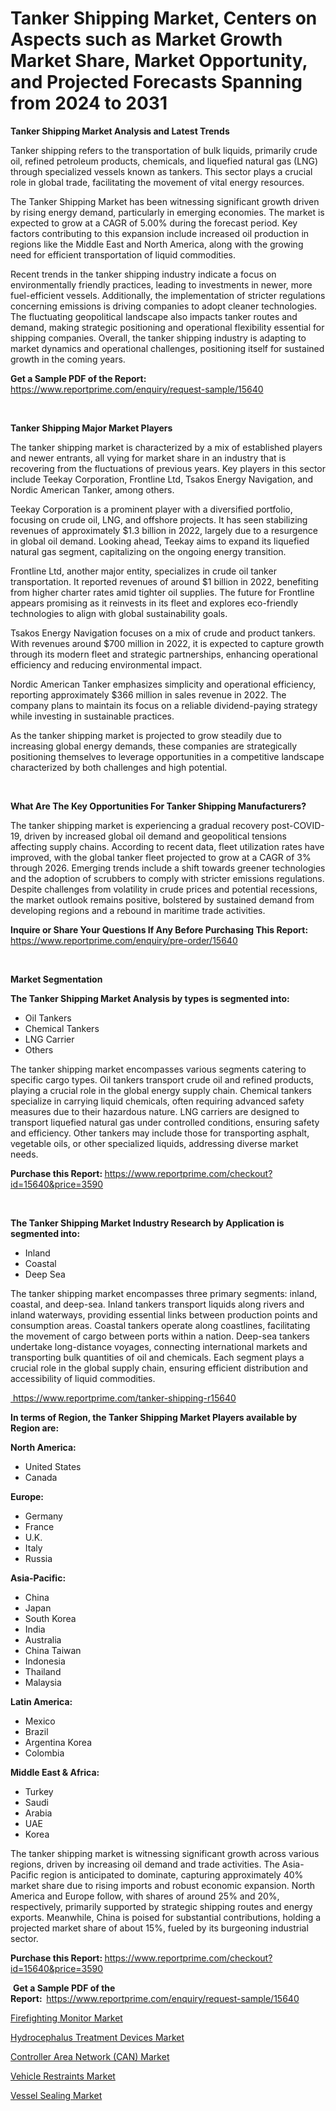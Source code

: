 <p><h1>Tanker Shipping Market, Centers on Aspects such as Market Growth Market Share, Market Opportunity, and Projected Forecasts Spanning from 2024 to 2031</h1></p><p><strong>Tanker Shipping Market Analysis and Latest Trends</strong></p>
<p><p>Tanker shipping refers to the transportation of bulk liquids, primarily crude oil, refined petroleum products, chemicals, and liquefied natural gas (LNG) through specialized vessels known as tankers. This sector plays a crucial role in global trade, facilitating the movement of vital energy resources.</p><p>The Tanker Shipping Market has been witnessing significant growth driven by rising energy demand, particularly in emerging economies. The market is expected to grow at a CAGR of 5.00% during the forecast period. Key factors contributing to this expansion include increased oil production in regions like the Middle East and North America, along with the growing need for efficient transportation of liquid commodities. </p><p>Recent trends in the tanker shipping industry indicate a focus on environmentally friendly practices, leading to investments in newer, more fuel-efficient vessels. Additionally, the implementation of stricter regulations concerning emissions is driving companies to adopt cleaner technologies. The fluctuating geopolitical landscape also impacts tanker routes and demand, making strategic positioning and operational flexibility essential for shipping companies. Overall, the tanker shipping industry is adapting to market dynamics and operational challenges, positioning itself for sustained growth in the coming years.</p></p>
<p><strong>Get a Sample PDF of the Report:&nbsp;</strong> <a href="https://www.reportprime.com/enquiry/request-sample/15640?utm_campaign=1840&utm_medium=2&utm_source=Github&utm_content=ia&utm_term=30112024&utm_id=tanker-shipping">https://www.reportprime.com/enquiry/request-sample/15640</a></p>
<p>&nbsp;</p>
<p><strong>Tanker Shipping Major Market Players</strong></p>
<p><p>The tanker shipping market is characterized by a mix of established players and newer entrants, all vying for market share in an industry that is recovering from the fluctuations of previous years. Key players in this sector include Teekay Corporation, Frontline Ltd, Tsakos Energy Navigation, and Nordic American Tanker, among others.</p><p>Teekay Corporation is a prominent player with a diversified portfolio, focusing on crude oil, LNG, and offshore projects. It has seen stabilizing revenues of approximately $1.3 billion in 2022, largely due to a resurgence in global oil demand. Looking ahead, Teekay aims to expand its liquefied natural gas segment, capitalizing on the ongoing energy transition.</p><p>Frontline Ltd, another major entity, specializes in crude oil tanker transportation. It reported revenues of around $1 billion in 2022, benefiting from higher charter rates amid tighter oil supplies. The future for Frontline appears promising as it reinvests in its fleet and explores eco-friendly technologies to align with global sustainability goals.</p><p>Tsakos Energy Navigation focuses on a mix of crude and product tankers. With revenues around $700 million in 2022, it is expected to capture growth through its modern fleet and strategic partnerships, enhancing operational efficiency and reducing environmental impact.</p><p>Nordic American Tanker emphasizes simplicity and operational efficiency, reporting approximately $366 million in sales revenue in 2022. The company plans to maintain its focus on a reliable dividend-paying strategy while investing in sustainable practices.</p><p>As the tanker shipping market is projected to grow steadily due to increasing global energy demands, these companies are strategically positioning themselves to leverage opportunities in a competitive landscape characterized by both challenges and high potential.</p></p>
<p>&nbsp;</p>
<p><strong>What Are The Key Opportunities For Tanker Shipping Manufacturers?</strong></p>
<p><p>The tanker shipping market is experiencing a gradual recovery post-COVID-19, driven by increased global oil demand and geopolitical tensions affecting supply chains. According to recent data, fleet utilization rates have improved, with the global tanker fleet projected to grow at a CAGR of 3% through 2026. Emerging trends include a shift towards greener technologies and the adoption of scrubbers to comply with stricter emissions regulations. Despite challenges from volatility in crude prices and potential recessions, the market outlook remains positive, bolstered by sustained demand from developing regions and a rebound in maritime trade activities.</p></p>
<p><strong>Inquire or Share Your Questions If Any Before Purchasing This Report:</strong> <a href="https://www.reportprime.com/enquiry/pre-order/15640?utm_campaign=1840&utm_medium=2&utm_source=Github&utm_content=ia&utm_term=30112024&utm_id=tanker-shipping">https://www.reportprime.com/enquiry/pre-order/15640</a></p>
<p>&nbsp;</p>
<p><strong>Market Segmentation</strong></p>
<p><strong>The Tanker Shipping Market Analysis by types is segmented into:</strong></p>
<p><ul><li>Oil Tankers</li><li>Chemical Tankers</li><li>LNG Carrier</li><li>Others</li></ul></p>
<p><p>The tanker shipping market encompasses various segments catering to specific cargo types. Oil tankers transport crude oil and refined products, playing a crucial role in the global energy supply chain. Chemical tankers specialize in carrying liquid chemicals, often requiring advanced safety measures due to their hazardous nature. LNG carriers are designed to transport liquefied natural gas under controlled conditions, ensuring safety and efficiency. Other tankers may include those for transporting asphalt, vegetable oils, or other specialized liquids, addressing diverse market needs.</p></p>
<p><strong>Purchase this Report:&nbsp;</strong><a href="https://www.reportprime.com/checkout?id=15640&price=3590&utm_campaign=1840&utm_medium=2&utm_source=Github&utm_content=ia&utm_term=30112024&utm_id=tanker-shipping">https://www.reportprime.com/checkout?id=15640&price=3590</a></p>
<p>&nbsp;</p>
<p><strong>The Tanker Shipping Market Industry Research by Application is segmented into:</strong></p>
<p><ul><li>Inland</li><li>Coastal</li><li>Deep Sea</li></ul></p>
<p><p>The tanker shipping market encompasses three primary segments: inland, coastal, and deep-sea. Inland tankers transport liquids along rivers and inland waterways, providing essential links between production points and consumption areas. Coastal tankers operate along coastlines, facilitating the movement of cargo between ports within a nation. Deep-sea tankers undertake long-distance voyages, connecting international markets and transporting bulk quantities of oil and chemicals. Each segment plays a crucial role in the global supply chain, ensuring efficient distribution and accessibility of liquid commodities.</p></p>
<p><a href="https://www.reportprime.com/tanker-shipping-r15640?utm_campaign=1840&utm_medium=2&utm_source=Github&utm_content=ia&utm_term=30112024&utm_id=tanker-shipping">&nbsp;https://www.reportprime.com/tanker-shipping-r15640</a></p>
<p><strong>In terms of Region, the Tanker Shipping Market Players available by Region are:</strong></p>
<p>
    <p> <strong> North America: </strong>
        <ul>
            <li>United States</li>
            <li>Canada</li>
        </ul>
        </p> 
    <p> <strong> Europe: </strong>
        <ul>
            <li>Germany</li>
            <li>France</li>
            <li>U.K.</li>
            <li>Italy</li>
            <li>Russia</li>
        </ul>
        </p> 
    <p> <strong> Asia-Pacific: </strong>
        <ul>
            <li>China</li>
            <li>Japan</li>
            <li>South Korea</li>
            <li>India</li>
            <li>Australia</li>
            <li>China Taiwan</li>
            <li>Indonesia</li>
            <li>Thailand</li>
            <li>Malaysia</li>
        </ul>
        </p> 
    <p> <strong> Latin America: </strong>
        <ul>
            <li>Mexico</li>
            <li>Brazil</li>
            <li>Argentina Korea</li>
            <li>Colombia</li>
        </ul>
        </p> 
    <p> <strong> Middle East & Africa: </strong>
        <ul>
            <li>Turkey</li>
            <li>Saudi</li>
            <li>Arabia</li>
            <li>UAE</li>
            <li>Korea</li>
        </ul>
    </p>
    </p>
<p><p>The tanker shipping market is witnessing significant growth across various regions, driven by increasing oil demand and trade activities. The Asia-Pacific region is anticipated to dominate, capturing approximately 40% market share due to rising imports and robust economic expansion. North America and Europe follow, with shares of around 25% and 20%, respectively, primarily supported by strategic shipping routes and energy exports. Meanwhile, China is poised for substantial contributions, holding a projected market share of about 15%, fueled by its burgeoning industrial sector.</p></p>
<p><strong>Purchase this Report: </strong><a href="https://www.reportprime.com/checkout?id=15640&price=3590&utm_campaign=1840&utm_medium=2&utm_source=Github&utm_content=ia&utm_term=30112024&utm_id=tanker-shipping">https://www.reportprime.com/checkout?id=15640&price=3590</a></p>
<p>&nbsp;<strong>Get a Sample PDF of the Report:&nbsp;&nbsp;</strong><a href="https://www.reportprime.com/enquiry/request-sample/15640?utm_campaign=1840&utm_medium=2&utm_source=Github&utm_content=ia&utm_term=30112024&utm_id=tanker-shipping">https://www.reportprime.com/enquiry/request-sample/15640</a></p>
<p><strong></strong></p>
<p><p><a href="https://www.linkedin.com/pulse/strategic-insights-global-firefighting-monitor-market-fi9ce?utm_campaign=1840&utm_medium=2&utm_source=Github&utm_content=ia&utm_term=30112024&utm_id=tanker-shipping">Firefighting Monitor Market</a></p><p><a href="https://issuu.com/reportprime-2/docs/hydrocephalus-treatment-devices-market-size-2030.p?utm_campaign=1840&utm_medium=2&utm_source=Github&utm_content=ia&utm_term=30112024&utm_id=tanker-shipping">Hydrocephalus Treatment Devices Market</a></p><p><a href="https://issuu.com/reportprime-2/docs/controller-area-network-can-market-size-2030.pptx?utm_campaign=1840&utm_medium=2&utm_source=Github&utm_content=ia&utm_term=30112024&utm_id=tanker-shipping">Controller Area Network (CAN) Market</a></p><p><a href="https://www.linkedin.com/pulse/vehicle-restraints-market-size-share-analysis-growth-mzn8e?utm_campaign=1840&utm_medium=2&utm_source=Github&utm_content=ia&utm_term=30112024&utm_id=tanker-shipping">Vehicle Restraints Market</a></p><p><a href="https://www.linkedin.com/pulse/vessel-sealing-market-dynamics-future-growth-prediction-fursc?utm_campaign=1840&utm_medium=2&utm_source=Github&utm_content=ia&utm_term=30112024&utm_id=tanker-shipping">Vessel Sealing Market</a></p></p>